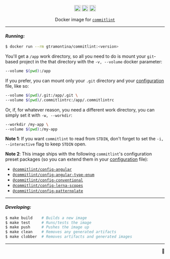 <p align="center">
  <a href="https://hub.docker.com/r/gtramontina/commitlint/tags/"><img height="20" alt="Docker Tags" src="https://img.shields.io/badge/dynamic/json.svg?style=for-the-badge&label=%F0%9F%90%B3%20tags&colorB=066da5&query=$.count&uri=https%3A%2F%2Fhub.docker.com%2Fv2%2Frepositories%2Fgtramontina%2Fcommitlint%2Ftags"></a>
  <a href="https://hub.docker.com/r/gtramontina/commitlint/tags/"><img height="20" alt="Docker Latest Tag" src="https://img.shields.io/badge/dynamic/json.svg?style=for-the-badge&label=%F0%9F%90%B3%20latest%20tag&colorB=066da5&query=$.results[0].name&uri=https%3A%2F%2Fhub.docker.com%2Fv2%2Frepositories%2Fgtramontina%2Fcommitlint%2Ftags"></a>
  <a href="https://travis-ci.org/gtramontina/docker-commitlint"><img height="20" alt="Travis" src="https://img.shields.io/travis/gtramontina/docker-commitlint.svg?style=for-the-badge"></a>
</p>

<p align="center">
  Docker image for <a href="https://github.com/marionebl/commitlint"><code>commitlint</code></a>
</p>

---

#### _Running:_

```sh
$ docker run --rm gtramontina/commitlint:<version>
```

You'll get a `/app` work directory, so all you need to do is mount your `git`-based project in the that directory with the `-v, --volume` docker parameter:

```sh
--volume $(pwd):/app
```

If you prefer, you can mount only your `.git` directory and your [configuration](https://github.com/marionebl/commitlint#config) file, like so:

```sh
--volume $(pwd)/.git:/app/.git \
--volume $(pwd)/.commitlintrc:/app/.commitlintrc
```

Or, if, for whatever reason, you need a different work directory, you can simply set it with `-w, --workdir`:

```sh
--workdir /my-app \
--volume $(pwd):/my-app
```

**Note 1**: If you want `commitlint` to read from `STDIN`, don't forget to set the `-i, --interactive` flag to keep `STDIN` open.

**Note 2**: This image ships with the following `commitlint`'s configuration preset packages (so you can extend them in your [configuration](https://github.com/marionebl/commitlint#config) file):

* [`@commitlint/config-angular`](https://github.com/marionebl/commitlint/tree/master/%40commitlint/config-angular)
* [`@commitlint/config-angular-type-enum`](https://github.com/marionebl/commitlint/tree/master/%40commitlint/config-angular-type-enum)
* [`@commitlint/config-conventional`](https://github.com/marionebl/commitlint/tree/master/%40commitlint/config-conventional)
* [`@commitlint/config-lerna-scopes`](https://github.com/marionebl/commitlint/tree/master/%40commitlint/config-lerna-scopes)
* [`@commitlint/config-patternplate`](https://github.com/marionebl/commitlint/tree/master/%40commitlint/config-patternplate)

---

#### _Developing:_

```sh
$ make build    # Builds a new image
$ make test     # Runs/tests the image
$ make push     # Pushes the image up
$ make clean    # Removes any generated artifacts
$ make clobber  # Removes artifacts and generated images
```

---

<p align="right">🐳</p>
